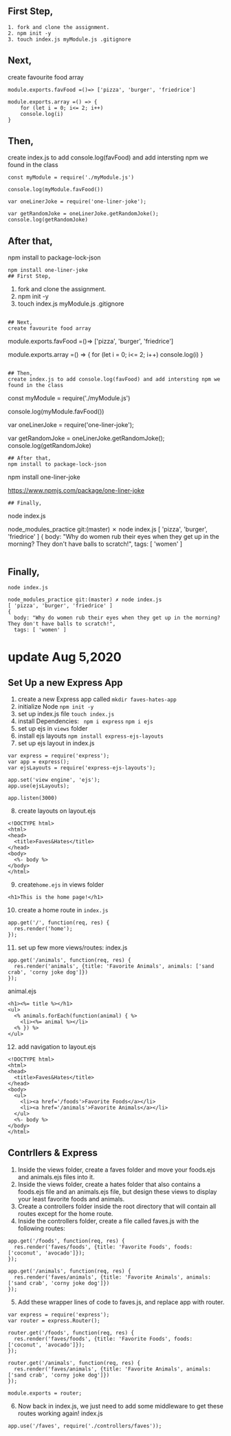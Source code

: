 ## First Step,
```
1. fork and clone the assignment.
2. npm init -y
3. touch index.js myModule.js .gitignore
```

## Next,
create favourite food array 
```
module.exports.favFood =()=> ['pizza', 'burger', 'friedrice']

module.exports.array =() => {
    for (let i = 0; i<= 2; i++)
    console.log(i)
}
```

## Then,
create index.js to add console.log(favFood) and add intersting npm we found in the class
```
const myModule = require('./myModule.js')

console.log(myModule.favFood())

var oneLinerJoke = require('one-liner-joke');

var getRandomJoke = oneLinerJoke.getRandomJoke();
console.log(getRandomJoke)
```
## After that,
npm install to package-lock-json
```
npm install one-liner-joke
## First Step,
```
1. fork and clone the assignment.
2. npm init -y
3. touch index.js myModule.js .gitignore
```

## Next,
create favourite food array 
```
module.exports.favFood =()=> ['pizza', 'burger', 'friedrice']

module.exports.array =() => {
    for (let i = 0; i<= 2; i++)
    console.log(i)
}
```

## Then,
create index.js to add console.log(favFood) and add intersting npm we found in the class
```
const myModule = require('./myModule.js')

console.log(myModule.favFood())

var oneLinerJoke = require('one-liner-joke');

var getRandomJoke = oneLinerJoke.getRandomJoke();
console.log(getRandomJoke)
```
## After that,
npm install to package-lock-json
```
npm install one-liner-joke

https://www.npmjs.com/package/one-liner-joke
```
## Finally,
```
node index.js

node_modules_practice git:(master) ✗ node index.js
[ 'pizza', 'burger', 'friedrice' ]
{
  body: "Why do women rub their eyes when they get up in the morning? They don't have balls to scratch!",
  tags: [ 'women' ]
```
```
## Finally,
```
node index.js

node_modules_practice git:(master) ✗ node index.js
[ 'pizza', 'burger', 'friedrice' ]
{
  body: "Why do women rub their eyes when they get up in the morning? They don't have balls to scratch!",
  tags: [ 'women' ]
```

# update Aug 5,2020 

## Set Up a new Express App

1. create a new Express app called 
```mkdir faves-hates-app``` 
2. initialize Node ```npm init -y```
3. set up index.js file ```touch index.js```
4. install Dependencies: 
``` npm i express``` ```npm i ejs```
5. set up ejs in ```views``` folder
6. install ejs layouts ```npm install express-ejs-layouts```
7. set up ejs layout in index.js
```
var express = require('express');
var app = express();
var ejsLayouts = require('express-ejs-layouts');

app.set('view engine', 'ejs');
app.use(ejsLayouts);

app.listen(3000)
```
8. create layouts on layout.ejs
```
<!DOCTYPE html>
<html>
<head>
  <title>Faves&Hates</title>
</head>
<body>
  <%- body %>
</body>
</html>
```
9. create```home.ejs``` in views folder
```
<h1>This is the home page!</h1>
```
10. create a home route in ```index.js```
```
app.get('/', function(req, res) {
  res.render('home');
});
```
11. set up few more views/routes:
index.js
```
app.get('/animals', function(req, res) {
  res.render('animals', {title: 'Favorite Animals', animals: ['sand crab', 'corny joke dog']})
});
```
animal.ejs
```
<h1><%= title %></h1>
<ul>
  <% animals.forEach(function(animal) { %>
    <li><%= animal %></li>
  <% }) %>
</ul>
```
12. add navigation to layout.ejs
```
<!DOCTYPE html>
<html>
<head>
  <title>Faves&Hates</title>
</head>
<body>
  <ul>
    <li><a href='/foods'>Favorite Foods</a></li>
    <li><a href='/animals'>Favorite Animals</a></li>
  </ul>
  <%- body %>
</body>
</html>
```

## Contrllers & Express 
1. Inside the views folder, create a faves folder and move your foods.ejs and animals.ejs files into it.
2. Inside the views folder, create a hates folder that also contains a foods.ejs file and an animals.ejs file, but design these views to display your least favorite foods and animals.
3. Create a controllers folder inside the root directory that will contain all routes except for the home route.
4. Inside the controllers folder, create a file called faves.js with the following routes:
```
app.get('/foods', function(req, res) {
  res.render('faves/foods', {title: 'Favorite Foods', foods: ['coconut', 'avocado']});
});

app.get('/animals', function(req, res) {
  res.render('faves/animals', {title: 'Favorite Animals', animals: ['sand crab', 'corny joke dog']})
});
```
5. Add these wrapper lines of code to faves.js, and replace app with router.
```
var express = require('express');
var router = express.Router();

router.get('/foods', function(req, res) {
  res.render('faves/foods', {title: 'Favorite Foods', foods: ['coconut', 'avocado']});
});

router.get('/animals', function(req, res) {
  res.render('faves/animals', {title: 'Favorite Animals', animals: ['sand crab', 'corny joke dog']})
});

module.exports = router;
```
6. Now back in index.js, we just need to add some middleware to get these routes working again!
index.js
```
app.use('/faves', require('./controllers/faves'));
```